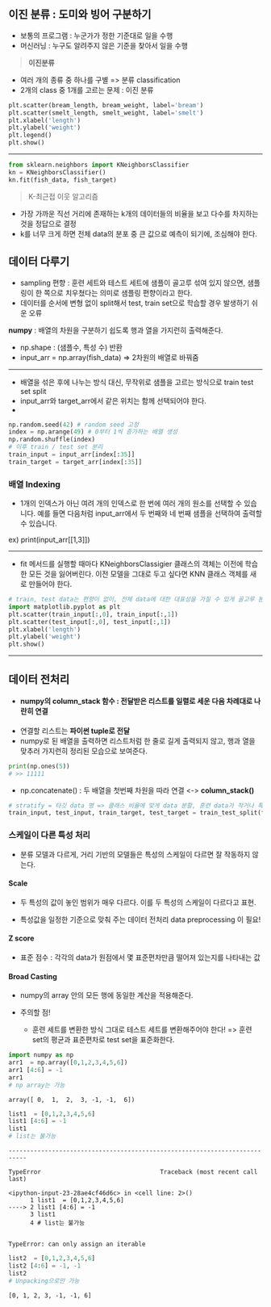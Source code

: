 ## **이진 분류** : 도미와 빙어 구분하기

- 보통의 프로그램 : 누군가가 정한 기준대로 일을 수행
- 머신러닝 : 누구도 알려주지 않은 기준을 찾아서 일을 수행

> **이진분류**
- 여러 개의 종류 중 하나를 구별 => 분류 classification
- 2개의 class 중 1개를 고르는 문제 : 이진 분류


```python
plt.scatter(bream_length, bream_weight, label='bream')
plt.scatter(smelt_length, smelt_weight, label='smelt')
plt.xlabel('length')
plt.ylabel('weight')
plt.legend()
plt.show()
```
    

*****************

```python
from sklearn.neighbors import KNeighborsClassifier
kn = KNeighborsClassifier()
kn.fit(fish_data, fish_target)
```

> K-최근접 이웃 알고리즘
- 가장 가까운 직선 거리에 존재하는 k개의 데이터들의 비율을 보고 다수를 차지하는 것을 정답으로 결정
- k를 너무 크게 하면 전체 data의 분포 중 큰 값으로 예측이 되기에, 조심해야 한다.



## **데이터 다루기**

- sampling 편향 : 훈련 세트와 테스트 세트에 샘플이 골고루 섞여 있지 않으면, 샘플링이 한 쪽으로 치우쳤다는 의미로 샘플링 편향이라고 한다.
- 데이터를 순서에 변형 없이 split해서 test, train set으로 학습할 경우 발생하기 쉬운 오류


**numpy** : 배열의 차원을 구분하기 쉽도록 행과 열을 가지런히 출력해준다.
- np.shape : (샘플수, 특성 수) 반환
- input_arr = np.array(fish_data) => 2차원의 배열로 바꿔줌
---
- 배열을 섞은 후에 나누는 방식 대신, 무작위로 샘플을 고르는 방식으로 train test set split
- input_arr와 target_arr에서 같은 위치는 함께 선택되어야 한다.
-
```python
np.random.seed(42) # random seed 고정
index = np.arange(49) # 0부터 1씩 증가하는 배열 생성
np.random.shuffle(index)
# 이후 train / test set 분리
train_input = input_arr[index[:35]]
train_target = target_arr[index[:35]]
```
### 배열 Indexing
- 1개의 인덱스가 아닌 여려 개의 인덱스로 한 번에 여러 개의 원소를 선택할 수 있습니다. 예를 들면 다음처럼 input_arr에서 두 번째와 네 번째 샘플을 선택하여 출력할 수 있습니다.

 ex) print(input_arr[[1,3]])

---
- fit 메서드를 실행할 때마다 KNeighborsClassigier 클래스의 객체는 이전에 학습한 모든 것을 잃어버린다. 이전 모델을 그대로 두고 싶다면 KNN 클래스 객체를 새로 만들어야 한다.



```python
# train, test data는 편향이 없이, 전체 data에 대한 대표성을 가질 수 있게 골고루 분포되어 있어야 한다.
import matplotlib.pyplot as plt
plt.scatter(train_input[:,0], train_input[:,1])
plt.scatter(test_input[:,0], test_input[:,1])
plt.xlabel('length')
plt.ylabel('weight')
plt.show()
```

***************************

## 데이터 전처리
- #### **numpy의 column_stack 함수** : 전달받은 리스트를 일렬로 세운 다음 차례대로 나란히 연결
- 연결할 리스트는 **파이썬 tuple로 전달**
- numpy로 된 배열을 출력하면 리스트처럼 한 줄로 길게 출력되지 않고, 행과 열을 맞추러 가지런히 정리된 모습으로 보여준다.

```python
print(np.ones(5))
# >> 11111
```
- np.concatenate() : 두 배열을 첫번째 차원을 따라 연결 <-> **column_stack()**

```python
# stratify = 타깃 data 명 => 클래스 비율에 맞게 data 분할, 훈련 data가 작거나 특정 클래스의 샘플 개수가 적을 때 특히 유용
train_input, test_input, train_target, test_target = train_test_split(fish_data, fish_target, stratify = fish_target, random_state = 42)
```
### **스케일이 다른 특성 처리**
- 분류 모델과 다르게, 거리 기반의 모델들은 특성의 스케일이 다르면 잘 작동하지 않는다.

#### Scale
- 두 특성의 값이 놓인 범위가 매우 다르다. 이를 두 특성의 스케일이 다르다고 표현.

- 특성값을 일정한 기준으로 맞춰 주는 데이터 전처리 data preprocessing 이 필요!

#### Z score
- 표준 점수 : 각각의 data가 원점에서 몇 표준편차만큼 떨어져 있는지를 나타내는 값

#### **Broad Casting**
- numpy의 array 안의 모든 행에 동일한 계산을 적용해준다.

- 주의할 점!
  - 훈련 세트를 변환한 방식 그대로 테스트 세트를 변환해주어야 한다! => 훈련 set의 평균과 표준편차로 test set을 표준화한다.


```python
import numpy as np
arr1  = np.array([0,1,2,3,4,5,6])
arr1 [4:6] = -1
arr1
# np array는 가능
```




    array([ 0,  1,  2,  3, -1, -1,  6])




```python
list1  = [0,1,2,3,4,5,6]
list1 [4:6] = -1
list1
# list는 불가능
```


    ---------------------------------------------------------------------------

    TypeError                                 Traceback (most recent call last)

    <ipython-input-23-28ae4cf46d6c> in <cell line: 2>()
          1 list1  = [0,1,2,3,4,5,6]
    ----> 2 list1 [4:6] = -1
          3 list1
          4 # list는 불가능
    

    TypeError: can only assign an iterable



```python
list2  = [0,1,2,3,4,5,6]
list2 [4:6] = -1, -1
list2
# Unpacking으로만 가능
```




    [0, 1, 2, 3, -1, -1, 6]


